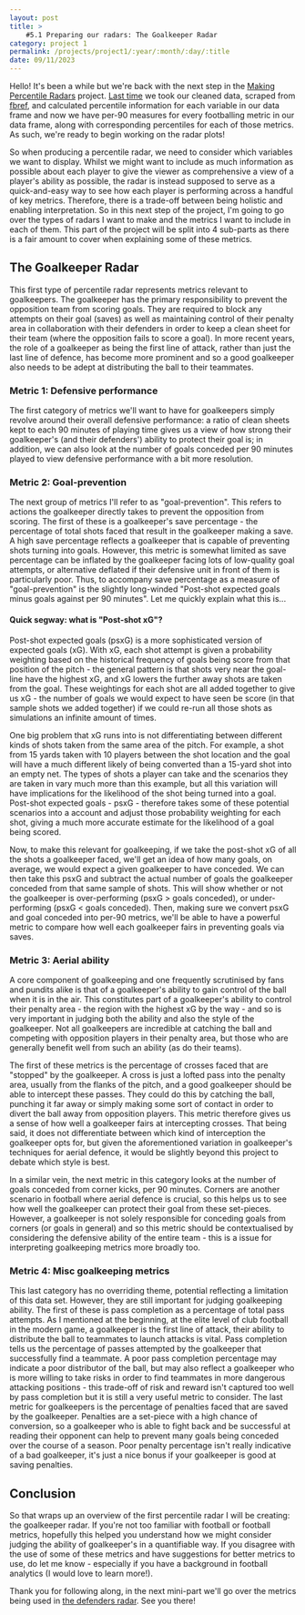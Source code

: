 ```yaml
---
layout: post
title: >
    #5.1 Preparing our radars: The Goalkeeper Radar
category: project 1
permalink: /projects/project1/:year/:month/:day/:title
date: 09/11/2023
---
```


Hello! It's been a while but we're back with the next step in the <a id="otherpage-link" href="{{site.baseurl}}/projects/project1">Making Percentile Radars</a> project. <a id="otherpage-link" href="{{site.baseurl}}/projects/project1/2023/08/05/project1-post4">Last time</a> we took our cleaned data, scraped from <a id="text-link" href="https://fbref.com/en/">fbref</a>, and calculated percentile information for each variable in our data frame and now we have per-90 measures for every footballing metric in our data frame, along with corresponding percentiles for each of those metrics. As such, we're ready to begin working on the radar plots!

So when producing a percentile radar, we need to consider which variables we want to display. Whilst we might want to include as much information as possible about each player to give the viewer as comprehensive a view of a player's ability as possible, the radar is instead supposed to serve as a quick-and-easy way to see how each player is performing across a handful of key metrics. Therefore, there is a trade-off between being holistic and enabling interpretation. So in this next step of the project, I'm going to go over the types of radars I want to make and the metrics I want to include in each of them. This part of the project will be split into 4 sub-parts as there is a fair amount to cover when explaining some of these metrics.

## The Goalkeeper Radar

This first type of percentile radar represents metrics relevant to goalkeepers. The goalkeeper has the primary responsibility to prevent the opposition team from scoring goals. They are required to block any attempts on their goal (saves) as well as maintaining control of their penalty area in collaboration with their defenders in order to keep a clean sheet for their team (where the opposition fails to score a goal). In more recent years, the role of a goalkeeper as being the first line of attack, rather than just the last line of defence, has become more prominent and so a good goalkeeper also needs to be adept at distributing the ball to their teammates. 

### Metric 1: Defensive performance

The first category of metrics we'll want to have for goalkeepers simply revolve around their overall defensive performance: a ratio of clean sheets kept to each 90 minutes of playing time gives us a view of how strong their goalkeeper's (and their defenders') ability to protect their goal is; in addition, we can also look at the number of goals conceded per 90 minutes played to view defensive performance with a bit more resolution.

### Metric 2: Goal-prevention

The next group of metrics I'll refer to as "goal-prevention". This refers to actions the goalkeeper directly takes to prevent the opposition from scoring. The first of these is a goalkeeper's save percentage - the percentage of total shots faced that result in the goalkeeper making a save. A high save percentage reflects a goalkeeper that is capable of preventing shots turning into goals. However, this metric is somewhat limited as save percentage can be inflated by the goalkeeper facing lots of low-quality goal attempts, or alternative deflated if their defensive unit in front of them is particularly poor. Thus, to accompany save percentage as a measure of "goal-prevention" is the slightly long-winded "Post-shot expected goals minus goals against per 90 minutes". Let me quickly explain what this is...

#### Quick segway: what is "Post-shot xG"?

Post-shot expected goals (psxG) is a more sophisticated version of expected goals (xG). With xG, each shot attempt is given a probability weighting based on the historical frequency of goals being score from that position of the pitch - the general pattern is that shots very near the goal-line have the highest xG, and xG lowers the further away shots are taken from the goal. These weightings for each shot are all added together to give us xG - the number of goals we would expect to have seen be score (in that sample shots we added together) if we could re-run all those shots as simulations an infinite amount of times. 

One big problem that xG runs into is not differentiating between different kinds of shots taken from the same area of the pitch. For example, a shot from 15 yards taken with 10 players between the shot location and the goal will have a much different likely of being converted than a 15-yard shot into an empty net. The types of shots a player can take and the scenarios they are taken in vary much more than this example, but all this variation will have implications for the likelihood of the shot being turned into a goal. Post-shot expected goals - psxG - therefore takes some of these potential scenarios into a account and adjust those probability weighting for each shot, giving a much more accurate estimate for the likelihood of a goal being scored. 

Now, to make this relevant for goalkeeping, if we take the post-shot xG of all the shots a goalkeeper faced, we'll get an idea of how many goals, on average, we would expect a given goalkeeper to have conceded. We can then take this psxG and subtract the actual number of goals the goalkeeper conceded from that same sample of shots. This will show whether or not the goalkeeper is over-performing (psxG > goals conceded), or under-performing (psxG < goals conceded). Then, making sure we convert psxG and goal conceded into per-90 metrics, we'll be able to have a powerful metric to compare how well each goalkeeper fairs in preventing goals via saves.

### Metric 3: Aerial ability

A core component of goalkeeping and one frequently scrutinised by fans and pundits alike is that of a goalkeeper's ability to gain control of the ball when it is in the air. This constitutes part of a goalkeeper's ability to control their penalty area - the region with the highest xG by the way - and so is very important in judging both the ability and also the style of the goalkeeper. Not all goalkeepers are incredible at catching the ball and competing with opposition players in their penalty area, but those who are generally benefit well from such an ability (as do their teams).

The first of these metrics is the percentage of crosses faced that are "stopped" by the goalkeeper. A cross is just a lofted pass into the penalty area, usually from the flanks of the pitch, and a good goalkeeper should be able to intercept these passes. They could do this by catching the ball, punching it far away or simply making some sort of contact in order to divert the ball away from opposition players. This metric therefore gives us a sense of how well a goalkeeper fairs at intercepting crosses. That being said, it does not differentiate between which kind of interception the goalkeeper opts for, but given the aforementioned variation in goalkeeper's techniques for aerial defence, it would be slightly beyond this project to debate which style is best.

In a similar vein, the next metric in this category looks at the number of goals conceded from corner kicks, per 90 minutes. Corners are another scenario in football where aerial defence is crucial, so this helps us to see how well the goalkeeper can protect their goal from these set-pieces. However, a goalkeeper is not solely responsible for conceding goals from corners (or goals in general) and so this metric should be contextualised by considering the defensive ability of the entire team - this is a issue for interpreting goalkeeping metrics more broadly too.

### Metric 4: Misc goalkeeping metrics

This last category has no overriding theme, potential reflecting a limitation of this data set. However, they are still important for judging goalkeeping ability. The first of these is pass completion as a percentage of total pass attempts. As I mentioned at the beginning, at the elite level of club football in the modern game, a goalkeeper is the first line of attack, their ability to distribute the ball to teammates to launch attacks is vital. Pass completion tells us the percentage of passes attempted by the goalkeeper that successfully find a teammate. A poor pass completion percentage may indicate a poor distributor of the ball, but may also reflect a goalkeeper who is more willing to take risks in order to find teammates in more dangerous attacking positions - this trade-off of risk and reward isn't captured too well by pass completion but it is still a very useful metric to consider. The last metric for goalkeepers is the percentage of penalties faced that are saved by the goalkeeper. Penalties are a set-piece with a high chance of conversion, so a goalkeeper who is able to fight back and be successful at reading their opponent can help to prevent many goals being conceded over the course of a season. Poor penalty percentage isn't really indicative of a bad goalkeeper, it's just a nice bonus if your goalkeeper is good at saving penalties. 

## Conclusion

So that wraps up an overview of the first percentile radar I will be creating: the goalkeeper radar. If you're not too familiar with football or football metrics, hopefully this helped you understand how we might consider judging the ability of goalkeeper's in a quantifiable way. If you disagree with the use of some of these metrics and have suggestions for better metrics to use, do let me know - especially if you have a background in football analytics (I would love to learn more!).

Thank you for following along, in the next mini-part we'll go over the metrics being used in <a id="otherpage-link" href="{{site.baseurl}}/projects/project1/2023/08/05/project1-post5-2">the defenders radar</a>. See you there!